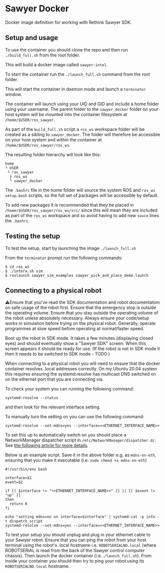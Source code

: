 # Sawyer Docker
Docker image definition for working with Rethink Sawyer SDK.

## Setup and usage
To use the container you should clone the repo and then run
`./build_full.sh`
from the root folder.

This will build a docker image called `sawyer-intel`.

To start the container run the
`./launch_full.sh`
command from the root folder.

This will start the container in daemon mode and launch a `terminator` window.

The container will launch using your UID and GID and include a home folder using your username. The parent folder to the `sawyer_docker` folder on your host system will be mounted into the container filesystem at `/home/$USER/ros_sawyer`. 

As part of the `build_full.sh` script a `ros_ws` workspace folder will be created as a sibling to `sawyer_docker`. The folder will therefore be accessible on your host system and within the container at `/home/$USER/ros_sawyer/ros_ws`.

The resulting folder hierarchy will look like this: 

```
home 
└ USER  
 └ ros_sawyer  
  ├ ros_ws 
  └ sawyer_docker
 ``` 

The `.bashrc` file in the home folder will source the system ROS and `ros_ws` `setup.bash` scripts, so the full set of packages will be accessible by default.

To add new packages it is recommended that they be placed in `/home/$USER/ros_sawyer/ros_ws/src/` since this will mean they are included as part of the `ros_ws` workspace and so avoid having to add new `souce` lines the `.bashrc`.

## Testing the setup
To test the setup, start by launching the image
```./launch_full.sh```

From the `terminator` prompt run the following commands:
```
$ cd ros_ws
$ ./intera.sh sim
$ roslaunch sawyer_sim_examples sawyer_pick_and_place_demo.launch
```
## Connecting to a physical robot

⚠️Ensure that you've read the SDK documentation and robot documentation on safe usage of the robot first. Ensure that the emergency stop is outside the operating volume. Ensure that you stay outside the operating volume of the robot unless absolutely necessary. Always ensure your code/setup works in simulation before trying on the physical robot. Generally, operate programmes at slow speed before operating at normal/faster speed.

Boot up the robot in SDK mode. It takes a few minutes (displaying closed eyes) and should eventually show a "Sawyer SDK" screen. When this screen appears it should be ready for use. (If the robot is not in SDK mode it then it needs to be switched to SDK mode - TODO.)

When connecting to a physical robot you will need to ensure that the docker container resolves .local addresses correctly. On my Ubuntu 20.04 system this requires ensuring the systemd.resolve has multicast DNS switched on on the ethernet port that you are connecting via.

To check your system you can running the following command:
```
systemd-resolve --status
```
and then look for the relevant interface setting.

To manually turn the setting on you can use the following command:
```
systemd-resolve --set-mdns=yes --interface=<<ETHERNET_INTERFACE_NAME>>
```

To set this up to automatically switch on you should place a NetworkManager dispatcher script in `/etc/NetworkManager/dispatcher.d/`. See [the following article for more details](https://askubuntu.com/questions/1111652/network-manager-script-when-interface-up).

Below is an example script. Save it in the above folder e.g. as `mdns-on-eth`, ensuring that you make it executable (i.e. `sudo chmod +x mdns-on-eth`)
```
#!/usr/bin/env bash

interface=$1
event=$2

if [[ $interface != "<<ETHERNET_INTERFACE_NAME>>" ]] || [[ $event != "up" ]]
then
  return 0
fi

echo "setting mdns=on on interface=$interface" | systemd-cat -p info -t dispatch_script
systemd-resolve --set-mdns=yes --interface=<<ETHERNET_INTERFACE_NAME>>
```

To test your setup you should unplug and plug in your ethernet cable to your Sawyer robot. Ensure that you can ping the robot from your host terminal using the robot's .local hostname i.e. `ROBOTSERIALNO.local` (where ROBOTSERIAL is read from the back of the Sawyer control computer chassis). Then launch the docker container (i.e.`./launch_full.sh`). From inside your container you should then try to ping your robot using its `ROBOTSERIALNO.local` hostname.



